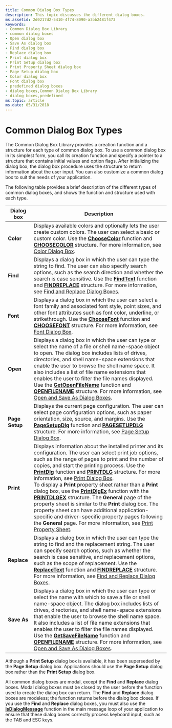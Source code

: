 ```yaml
---
title: Common Dialog Box Types
description: This topic discusses the different dialog boxes.
ms.assetid: 2d0217d2-5410-4f74-8090-a3bb2481f473
keywords:
- Common Dialog Box Library
- common dialog boxes
- Open dialog box
- Save As dialog box
- Find dialog box
- Replace dialog box
- Print dialog box
- Print Setup dialog box
- Print Property Sheet dialog box
- Page Setup dialog box
- Color dialog box
- Font dialog box
- predefined dialog boxes
- dialog boxes,Common Dialog Box Library
- dialog boxes,predefined
ms.topic: article
ms.date: 05/31/2018
---
```


# Common Dialog Box Types

The Common Dialog Box Library provides a creation function and a structure for each type of common dialog box. To use a common dialog box in its simplest form, you call its creation function and specify a pointer to a structure that contains initial values and option flags. After initializing the dialog box, the dialog box procedure uses the structure to return information about the user input. You can also customize a common dialog box to suit the needs of your application.

The following table provides a brief description of the different types of common dialog boxes, and shows the function and structure used with each type.



| Dialog box                | Description                                                                                                                                                                                                                                                                                                                                                                                                                                                                                                                                                                                                                                                                                                                                                                                                                                                                             |
|---------------------------|-----------------------------------------------------------------------------------------------------------------------------------------------------------------------------------------------------------------------------------------------------------------------------------------------------------------------------------------------------------------------------------------------------------------------------------------------------------------------------------------------------------------------------------------------------------------------------------------------------------------------------------------------------------------------------------------------------------------------------------------------------------------------------------------------------------------------------------------------------------------------------------------|
| **Color**<br/>      | Displays available colors and optionally lets the user create custom colors. The user can select a basic or custom color. Use the [**ChooseColor**](https://msdn.microsoft.com/en-us/library/ms646912(v=VS.85).aspx) function and [**CHOOSECOLOR**](/windows/win32/api/commdlg/ns-commdlg-choosecolora~r1) structure. For more information, see [Color Dialog Box](color-dialog-box.md).<br/>                                                                                                                                                                                                                                                                                                                                                                                                                                                                                                                                                                      |
| **Find**<br/>       | Displays a dialog box in which the user can type the string to find. The user can also specify search options, such as the search direction and whether the search is case sensitive. Use the [**FindText**](/windows/desktop/api/Commdlg/nf-commdlg-findtexta) function and [**FINDREPLACE**](/windows/win32/api/commdlg/ns-commdlg-findreplacea) structure. For more information, see [Find and Replace Dialog Boxes](find-and-replace-dialog-boxes.md).<br/>                                                                                                                                                                                                                                                                                                                                                                                                                                                                                      |
| **Font**<br/>       | Displays a dialog box in which the user can select a font family and associated font style, point sizes, and other font attributes such as font color, underline, or strikethrough. Use the [**ChooseFont**](/windows/win32/api/commdlg/ns-commdlg-choosefonta) function and [**CHOOSEFONT**](/windows/win32/api/commdlg/ns-commdlg-choosefonta) structure. For more information, see [Font Dialog Box](font-dialog-box.md).<br/>                                                                                                                                                                                                                                                                                                                                                                                                                                                                                                                  |
| **Open**<br/>       | Displays a dialog box in which the user can type or select the name of a file or shell name-space object to open. The dialog box includes lists of drives, directories, and shell name-space extensions that enable the user to browse the shell name space. It also includes a list of file name extensions that enables the user to filter the file names displayed. Use the [**GetOpenFileName**](/windows/desktop/api/Commdlg/nf-commdlg-getopenfilenamea) function and [**OPENFILENAME**](/windows/win32/api/commdlg/ns-commdlg-openfilenamea) structure. For more information, see [Open and Save As Dialog Boxes](open-and-save-as-dialog-boxes.md).<br/>                                                                                                                                                                                                                                                                                     |
| **Page Setup**<br/> | Displays the current page configuration. The user can select page configuration options, such as paper orientation, size, source, and margins. Use the [**PageSetupDlg**](https://msdn.microsoft.com/en-us/library/ms646937(v=VS.85).aspx) function and [**PAGESETUPDLG**](/windows/win32/api/commdlg/ns-commdlg-pagesetupdlga) structure. For more information, see [Page Setup Dialog Box](page-setup-dialog-box.md).<br/>                                                                                                                                                                                                                                                                                                                                                                                                                                                                                                                                   |
| **Print**<br/>      | Displays information about the installed printer and its configuration. The user can select print job options, such as the range of pages to print and the number of copies, and start the printing process. Use the [**PrintDlg**](https://msdn.microsoft.com/en-us/library/ms646940(v=VS.85).aspx) function and [**PRINTDLG**](/windows/win32/api/commdlg/ns-commdlg-printdlga) structure. For more information, see [Print Dialog Box](print-dialog-box.md).<br/> To display a **Print** property sheet rather than a **Print** dialog box, use the [**PrintDlgEx**](https://msdn.microsoft.com/en-us/library/ms646942(v=VS.85).aspx) function with the [**PRINTDLGEX**](/windows/win32/api/commdlg/ns-commdlg-printdlgexa) structure. The **General** page of the property sheet is similar to the **Print** dialog box. The property sheet can have additional application-specific and driver-specific property pages following the **General** page. For more information, see [Print Property Sheet](print-property-sheet.md).<br/> |
| **Replace**<br/>    | Displays a dialog box in which the user can type the string to find and the replacement string. The user can specify search options, such as whether the search is case sensitive, and replacement options, such as the scope of replacement. Use the [**ReplaceText**](/windows/desktop/api/Commdlg/nf-commdlg-replacetexta) function and [**FINDREPLACE**](/windows/win32/api/commdlg/ns-commdlg-findreplacea) structure. For more information, see [Find and Replace Dialog Boxes](find-and-replace-dialog-boxes.md).<br/>                                                                                                                                                                                                                                                                                                                                                                                                                        |
| **Save As**<br/>    | Displays a dialog box in which the user can type or select the name with which to save a file or shell name-space object. The dialog box includes lists of drives, directories, and shell name-space extensions that enable the user to browse the shell name space. It also includes a list of file name extensions that enables the user to filter the file names displayed. Use the [**GetSaveFileName**](/windows/desktop/api/Commdlg/nf-commdlg-getsavefilenamea) function and [**OPENFILENAME**](/windows/win32/api/commdlg/ns-commdlg-openfilenamea) structure. For more information, see [Open and Save As Dialog Boxes](open-and-save-as-dialog-boxes.md).<br/>                                                                                                                                                                                                                                                                             |



 

Although a **Print Setup** dialog box is available, it has been superseded by the **Page Setup** dialog box. Applications should use the **Page Setup** dialog box rather than the **Print Setup** dialog box.

All common dialog boxes are modal, except the **Find** and **Replace** dialog boxes. Modal dialog boxes must be closed by the user before the function used to create the dialog box can return. The **Find** and **Replace** dialog boxes are modeless; the function returns before the dialog box closes. If you use the **Find** and **Replace** dialog boxes, you must also use the [**IsDialogMessage**](/windows/desktop/api/Winuser/nf-winuser-isdialogmessagea) function in the main message loop of your application to ensure that these dialog boxes correctly process keyboard input, such as the TAB and ESC keys.

 

 






